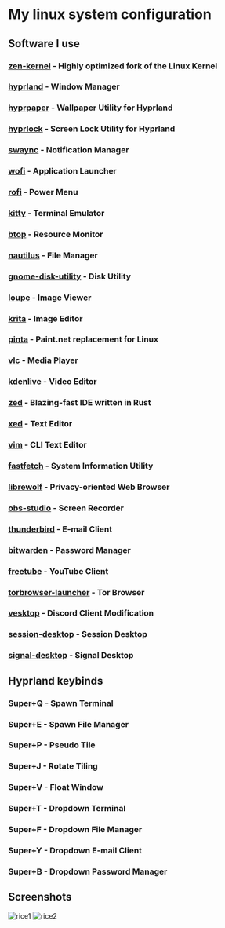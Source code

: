 # My linux system configuration

## Software I use
### [zen-kernel](https://github.com/zen-kernel/zen-kernel) - Highly optimized fork of the Linux Kernel
### [hyprland](https://github.com/hyprwm/Hyprland) - Window Manager
### [hyprpaper](https://github.com/hyprwm/hyprpaper) - Wallpaper Utility for Hyprland
### [hyprlock](https://github.com/hyprwm/hyprlock) - Screen Lock Utility for Hyprland
### [swaync](https://github.com/ErikReider/SwayNotificationCenter) - Notification Manager
### [wofi](https://hg.sr.ht/~scoopta/wofi) - Application Launcher
### [rofi](https://github.com/davatorium/rofi) - Power Menu
### [kitty](https://github.com/kovidgoyal/kitty) - Terminal Emulator
### [btop](https://github.com/aristocratos/btop) - Resource Monitor
### [nautilus](https://gitlab.gnome.org/GNOME/nautilus) - File Manager
### [gnome-disk-utility](https://gitlab.gnome.org/GNOME/gnome-disk-utility) - Disk Utility
### [loupe](https://gitlab.gnome.org/GNOME/loupe) - Image Viewer
### [krita](https://invent.kde.org/graphics/krita) - Image Editor
### [pinta](https://github.com/PintaProject/Pinta) - Paint.net replacement for Linux
### [vlc](https://code.videolan.org/videolan/vlc) - Media Player
### [kdenlive](https://invent.kde.org/multimedia/kdenlive) - Video Editor
### [zed](https://github.com/zed-industries/zed) - Blazing-fast IDE written in Rust
### [xed](https://github.com/linuxmint/xed) - Text Editor
### [vim](https://github.com/vim/vim) - CLI Text Editor
### [fastfetch](https://github.com/fastfetch-cli/fastfetch) - System Information Utility
### [librewolf](https://codeberg.org/librewolf/source) - Privacy-oriented Web Browser
### [obs-studio](https://github.com/obsproject/obs-studio) - Screen Recorder
### [thunderbird](https://github.com/mozilla/releases-comm-central) - E-mail Client
### [bitwarden](https://github.com/bitwarden/clients) - Password Manager
### [freetube](https://github.com/FreeTubeApp/FreeTube) - YouTube Client
### [torbrowser-launcher](https://gitlab.torproject.org/tpo/applications/torbrowser-launcher) - Tor Browser
### [vesktop](https://github.com/Vencord/Vesktop) - Discord Client Modification
### [session-desktop](https://github.com/oxen-io/session-desktop) - Session Desktop
### [signal-desktop](https://github.com/signalapp/Signal-Desktop) - Signal Desktop

## Hyprland keybinds
### Super+Q - Spawn Terminal
### Super+E - Spawn File Manager
### Super+P - Pseudo Tile
### Super+J - Rotate Tiling
### Super+V - Float Window
### Super+T - Dropdown Terminal
### Super+F - Dropdown File Manager
### Super+Y - Dropdown E-mail Client
### Super+B - Dropdown Password Manager

## Screenshots
![rice1](https://github.com/user-attachments/assets/344c97b4-3975-46a5-899a-167b3113eede)
![rice2](https://github.com/user-attachments/assets/69cba7ab-3789-4333-b422-eca07fe87126)
